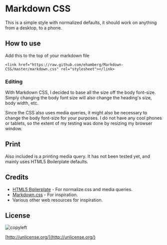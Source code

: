 # Markdown CSS

This is a simple style with normalized defaults, it should work on anything from a desktop, to a phone.

## How to use

Add this to the top of your markdown file
```
<link href="https://raw.github.com/ehamberg/Markdown-CSS/master/markdown.css" rel="stylesheet"></link>
```
### Editing
With Markdown CSS, I decided to base all the size off the body font-size. Simply changing the body font size will also change the heading's size, body width, etc.

Since the CSS also uses media queries, it might also be necessary to change the body font-size for your purposes. I do not have any cool phones or tablets, so the extent of my testing was done by resizing my browser window.

## Print
Also included is a printing media query. It has not been tested yet, and mainly uses HTML5 Boilerplate defaults.


## Credits
- [HTML5 Boilerplate](http://h5bp.com) - For normalize.css and media queries.
- [Markdown.css](http://kevinburke.bitbucket.org/markdowncss) - For inspiration.
- Various other web resources for inspiration.

## License

![copyleft](http://unlicense.org/pd-icon.png)

[http://unlicense.org/](http://unlicense.org/)